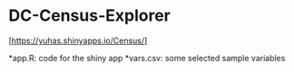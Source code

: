 # DC-Census-Explorer
[https://yuhas.shinyapps.io/Census/]

*app.R: code for the shiny app
*vars.csv: some selected sample variables
